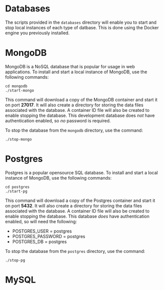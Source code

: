 # Databases

The scripts provided in the `databases` directory will enable you to
start and stop local instances of each type of datbase. This is done
using the Docker engine you previously installed.

# MongoDB

MongoDB is a NoSQL database that is popular for usage in web applications.
To install and start a local instance of MongoDB, use the following
commands:
```
cd mongodb
./start-mongo
```
This command will download a copy of the MongoDB container and start it on
port **27017**. It will also create a directory for storing the data files
associated with the database. A container ID file will also be created to
enable stopping the database. This development database does *not* have
authentication enabled, so *no* password is required.

To stop the database from the `mongodb` directory, use the command:
```
./stop-mongo
```

# Postgres

Postgres is a popular opensource SQL database. To install and start a local
instance of MongoDB, use the following commands:
```
cd postgres
./start-pg
```
This command will download a copy of the Postgres container and start it on
port **5432**. It will also create a directory for storing the data files
associated with the database. A container ID file will also be created to
enable stopping the database. This database *does* have authentication
enabled, so will need the following:

* POSTGRES_USER = postgres
* POSTGRES_PASSWORD = postgres
* POSTGRES_DB = postgres

To stop the database from the `postgres` directory, use the command:
```
./stop-pg
```

# MySQL
